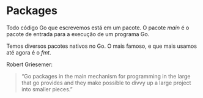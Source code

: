 # Packages

Todo código Go que escrevemos está em um pacote. O pacote *main* é o pacote de entrada para a execução de um programa Go.

Temos diversos pacotes nativos no Go. O mais famoso, e que mais usamos até agora é o *fmt*.

Robert Griesemer:

>“Go packages in the main mechanism for programming in the large that go provides and they make possible to divvy up a large project into smaller pieces.”
